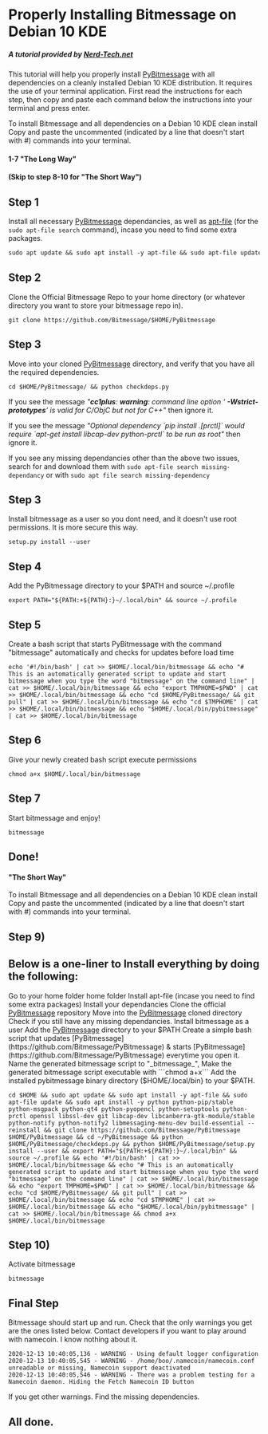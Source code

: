# Properly Installing Bitmessage on Debian 10 KDE
##### A tutorial provided by [Nerd-Tech.net](https://www.nerd-tech.net) 

This tutorial will help you properly install [PyBitmessage](https://github.com/Bitmessage/PyBitmessage) with all dependencies on a cleanly installed Debian 10 KDE distribution. It requires the use of your terminal application. First read the instructions for each step, then copy and paste each command below the instructions into your terminal and press enter.

To install Bitmessage and all dependencies on a Debian 10 KDE clean install
Copy and paste the uncommented (indicated by a line that doesn't start with #) commands into your terminal.

#### 1-7 "The Long Way" 
#### (Skip to step 8-10 for "The Short Way")

## Step 1

Install all necessary [PyBitmessage](https://github.com/Bitmessage/PyBitmessage) dependancies, as well as [apt-file](https://packages.debian.org/buster/apt-file) (for the ```sudo apt-file search``` command), incase you need to find some extra packages.

```markdown
sudo apt update && sudo apt install -y apt-file && sudo apt-file update && sudo apt install -y python python-pip/stable python-msgpack python-qt4 python-pyopencl python-setuptools python-prctl openssl libssl-dev git libcap-dev libcanberra-gtk-module/stable python-notify python-notify2 libmessaging-menu-dev build-essential --reinstall
```
## Step 2
Clone the Official Bitmessage Repo to your home directory (or whatever directory you want to store your bitmessage repo in).
```
git clone https://github.com/Bitmessage/$HOME/PyBitmessage
```
## Step 3
Move into your cloned [PyBitmessage](https://github.com/Bitmessage/PyBitmessage) directory, and verify that you have all the required dependencies.
```
cd $HOME/PyBitmessage/ && python checkdeps.py
```
If you see the message _"***cc1plus***: ***warning***: command line option ‘ ***-Wstrict-prototypes***’ is valid for C/ObjC but not for C++"_
then ignore it.

If you see the message _"Optional dependency \`pip install .[prctl]\` would require \`apt-get install libcap-dev python-prctl\` to be run as root"_
then ignore it.

If you see any missing dependancies other than the above two issues, search for and download them with ```sudo apt-file search missing-dependancy``` or with ```sudo apt file search missing-dependency```

## Step 3
Install bitmessage as a user so you dont need, and it doesn't use root permissions. It is more secure this way.
```
setup.py install --user
```
## Step 4
Add the PyBitmessage directory to your $PATH and source ~/.profile
```
export PATH="${PATH:+${PATH}:}~/.local/bin" && source ~/.profile
```
## Step 5
Create a bash script that starts PyBitmessage with the command "bitmessage" automatically and checks for updates before load time 
```
echo '#!/bin/bash' | cat >> $HOME/.local/bin/bitmessage && echo "# This is an automatically generated script to update and start bitmessage when you type the word "bitmessage" on the command line" | cat >> $HOME/.local/bin/bitmessage && echo "export TMPHOME=$PWD" | cat >> $HOME/.local/bin/bitmessage && echo "cd $HOME/PyBitmessage/ && git pull" | cat >> $HOME/.local/bin/bitmessage && echo "cd $TMPHOME" | cat >> $HOME/.local/bin/bitmessage && echo "$HOME/.local/bin/pybitmessage" | cat >> $HOME/.local/bin/bitmessage
```
## Step 6
Give your newly created bash script execute permissions
```
chmod a+x $HOME/.local/bin/bitmessage
```
## Step 7
Start bitmessage and enjoy!
```
bitmessage
```
## Done!

#### "The Short Way"
To install Bitmessage and all dependencies on a Debian 10 KDE clean install
Copy and paste the uncommented (indicated by a line that doesn't start with #) commands into your terminal.

## Step 9) 
## Below is a one-liner to Install everything by doing the following:
Go to your home folder home folder
Install apt-file (incase you need to find some extra packages)
Install your dependancies 
Clone the official [PyBitmessage](https://github.com/Bitmessage/PyBitmessage) repository
Move into the [PyBitmessage](https://github.com/Bitmessage/PyBitmessage) cloned directory
Check if you still have any missing dependancies.
Install bitmessage as a user
Add the [PyBitmessage](https://github.com/Bitmessage/PyBitmessage) directory to your $PATH 
Create a simple bash script that updates [PyBitmessage](https://github.com/Bitmessage/PyBitmessage) & starts [PyBitmessage](https://github.com/Bitmessage/PyBitmessage) everytime you open it.
Name the generated bitmessage script to "_bitmessage_", 
Make the generated bitmessage script executable with ```chmod a+x``` 
Add the installed pybitmessage binary directory ($HOME/.local/bin} to your $PATH. 
```
cd $HOME && sudo apt update && sudo apt install -y apt-file && sudo apt-file update && sudo apt install -y python python-pip/stable python-msgpack python-qt4 python-pyopencl python-setuptools python-prctl openssl libssl-dev git libcap-dev libcanberra-gtk-module/stable python-notify python-notify2 libmessaging-menu-dev build-essential --reinstall && git clone https://github.com/Bitmessage/PyBitmessage $HOME/PyBitmessage && cd ~/PyBitmessage && python $HOME/PyBitmessage/checkdeps.py && python $HOME/PyBitmessage/setup.py install --user && export PATH="${PATH:+${PATH}:}~/.local/bin" && source ~/.profile && echo '#!/bin/bash' | cat >> $HOME/.local/bin/bitmessage && echo "# This is an automatically generated script to update and start bitmessage when you type the word "bitmessage" on the command line" | cat >> $HOME/.local/bin/bitmessage && echo "export TMPHOME=$PWD" | cat >> $HOME/.local/bin/bitmessage && echo "cd $HOME/PyBitmessage/ && git pull" | cat >> $HOME/.local/bin/bitmessage && echo "cd $TMPHOME" | cat >> $HOME/.local/bin/bitmessage && echo "$HOME/.local/bin/pybitmessage" | cat >> $HOME/.local/bin/bitmessage && chmod a+x $HOME/.local/bin/bitmessage
```
## Step 10)
Activate bitmessage 
```
bitmessage
```
## Final Step
Bitmessage should start up and run.
Check that the only warnings you get are the ones listed below.
Contact developers if you want to play around with namecoin. I know nothing about it.
```
2020-12-13 10:40:05,136 - WARNING - Using default logger configuration
2020-12-13 10:40:05,545 - WARNING - /home/boo/.namecoin/namecoin.conf unreadable or missing, Namecoin support deactivated
2020-12-13 10:40:05,546 - WARNING - There was a problem testing for a Namecoin daemon. Hiding the Fetch Namecoin ID button
```
If you get other warnings. Find the missing dependencies.

## All done.

